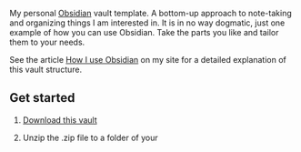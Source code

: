 My personal [Obsidian](https://obsidian.md/) vault template. A bottom-up approach to note-taking and organizing things I am interested in. It is in no way dogmatic, just one example of how you can use Obsidian. Take the parts you like and tailor them to your needs.

See the article [How I use Obsidian](https://stephango.com/vault) on my site for a detailed explanation of this vault structure.

## Get started

1. [Download this vault](https://github.com/kepano/kepano-obsidian/archive/refs/heads/main.zip)

2. Unzip the .zip file to a folder of your 
